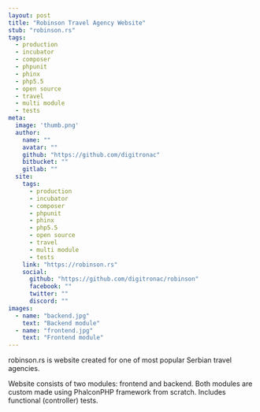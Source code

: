 ```yaml
---
layout: post
title: "Robinson Travel Agency Website"
stub: "robinson.rs"
tags:
  - production
  - incubator
  - composer
  - phpunit
  - phinx
  - php5.5
  - open source
  - travel
  - multi module
  - tests
meta:
  image: 'thumb.png'
  author:
    name: ""
    avatar: ""
    github: "https://github.com/digitronac"
    bitbucket: ""
    gitlab: ""
  site:
    tags:
      - production
      - incubator
      - composer
      - phpunit
      - phinx
      - php5.5
      - open source
      - travel
      - multi module
      - tests
    link: "https://robinson.rs"
    social:
      github: "https://github.com/digitronac/robinson"
      facebook: ""
      twitter: ""
      discord: ""
images:
  - name: "backend.jpg"
    text: "Backend module"
  - name: "frontend.jpg"
    text: "Frontend module"
---
```

robinson.rs is website created for one of most popular Serbian travel agencies.
<!--more-->
Website consists of two modules: frontend and backend. Both modules are custom made using PhalconPHP framework from scratch. Includes functional (controller) tests.
